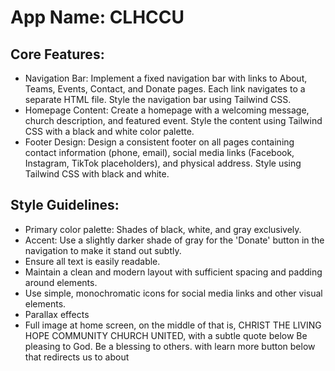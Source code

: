 # **App Name**: CLHCCU

## Core Features:

- Navigation Bar: Implement a fixed navigation bar with links to About, Teams, Events, Contact, and Donate pages. Each link navigates to a separate HTML file. Style the navigation bar using Tailwind CSS.
- Homepage Content: Create a homepage with a welcoming message, church description, and featured event. Style the content using Tailwind CSS with a black and white color palette.
- Footer Design: Design a consistent footer on all pages containing contact information (phone, email), social media links (Facebook, Instagram, TikTok placeholders), and physical address. Style using Tailwind CSS with black and white.

## Style Guidelines:

- Primary color palette: Shades of black, white, and gray exclusively.
- Accent: Use a slightly darker shade of gray for the 'Donate' button in the navigation to make it stand out subtly.
- Ensure all text is easily readable.
- Maintain a clean and modern layout with sufficient spacing and padding around elements.
- Use simple, monochromatic icons for social media links and other visual elements.
- Parallax effects
- Full image at home screen, on the middle of that is, CHRIST THE LIVING HOPE COMMUNITY CHURCH UNITED, with a subtle quote below Be pleasing to God. Be a blessing to others. with learn more button below that redirects us to about